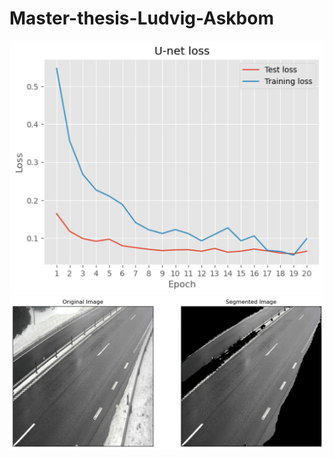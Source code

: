 # Master-thesis-Ludvig-Askbom


![plot](images/seg_loss-1.png)
![plot](images/segmentation_ex-1.png)

